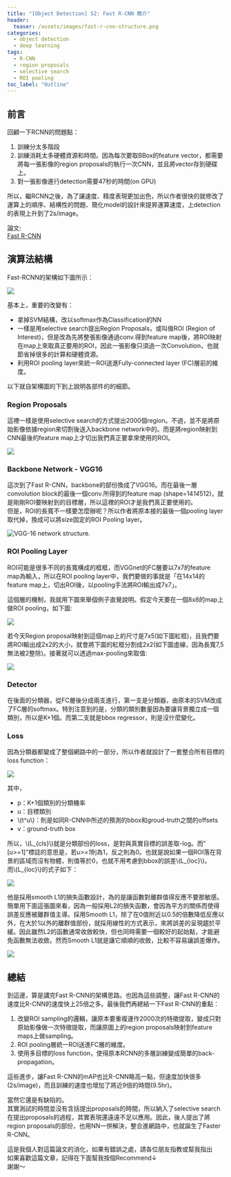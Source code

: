 ```yaml
---
title: "[Object Detection] S2: Fast R-CNN 簡介"
header:
  teaser: /assets/images/fast-r-cnn-structure.png
categories:
  - object detection
  - deep learning
tags:
  - R-CNN
  - region proposals
  - selective search
  - ROI pooling
toc_label: "Outline"
---
```


## 前言
回顧一下RCNN的問題點：  
1. 訓練分太多階段
2. 訓練消耗太多硬體資源和時間。因為每次要取BBox的feature vector，都需要將每一張影像的region proposals的執行一次CNN，並且將vector存到硬碟上。
3. 對一張影像進行detection需要47秒的時間(on GPU)  

所以，繼RCNN之後，為了讓速度、精度表現更加出色，所以作者很快的就修改了運算上的順序、結構性的問題、簡化model的設計來提昇運算速度，上detection的表現上升到了2s/image。

論文:  
[Fast R-CNN](http://openaccess.thecvf.com/content_iccv_2015/html/Girshick_Fast_R-CNN_ICCV_2015_paper.html)  


## 演算法結構
Fast-RCNN的架構如下圖所示：  

[![](/assets/images/fast-r-cnn-structure.png)](https://jhui.github.io/2017/03/15/Fast-R-CNN-and-Faster-R-CNN/)

基本上，重要的改變有：
* 拿掉SVM結構，改以softmax作為Classification的NN
* 一樣是用selective search提出Region Proposals，或叫做ROI (Region of Interest)，但是改為先將整張影像通過conv.得到feature map後，將ROI映射在map上來取真正要用的ROI，因此一張影像只須過一次Convolution，也就節省掉很多的計算和硬體資源。
* 利用ROI pooling layer來統一ROI送進Fully-connected layer (FC)層前的維度。  

以下就自架構圖的下到上說明各部件的的細節。

### Region Proposals
這裡一樣是使用selective search的方式提出2000個region。不過，並不是將原始影像依據region來切割後送入backbone network中的。而是將region映射到CNN最後的feature map上才切出我們真正要拿來使用的ROI。

![](/assets/images/fast-r-cnn-paper01.png)

### Backbone Network - VGG16
這次到了Fast R-CNN，backbone的部份換成了VGG16。而在最後一層convolution block的最後一個conv.所得到的feature map (shape=14*14*512)，就是剛剛ROI要映射到的目標層，所以這裡的ROI才是我們真正要使用的。  
但是，ROI的長寬不一樣要怎麼辦呢？所以作者將原本接的最後一個pooling layer取代掉，換成可以將size固定的ROI Pooling layer。

![](/assets/images/VGG_structure.png "VGG-16 network structure.")  

### ROI Pooling Layer
ROI可能是很多不同的長寬構成的框框，而VGGnet的FC層要以7x7的feature map為輸入，所以在ROI pooling layer中，我們要做的事就是「在14x14的feature map上，切出ROI後，以pooling手法將ROI輸出成7x7」。  

這個層的機制，我就用下圖來舉個例子直覺說明。假定今天要在一個8x8的map上做ROI pooling，如下圖:  

![](/assets/images/fast-r-cnn-figure01.png)

若今天Region proposal映射到這個map上的尺寸是7x5(如下圖紅框)，且我們要將ROI輸出成2x2的大小，就會將下圖的紅框分割成2x2(如下圖虛線，因為長寬7,5無法被2整除)。接著就可以透過max-pooling來取值:  

![](/assets/images/fast-r-cnn-figure02.png)  

### Detector
在後面的分類器，從FC層後分成兩支進行，第一支是分類器，由原本的SVM改成了FC層的softmax。特別注意到的是，分類的類別數量因為要讓背景獨立成一個類別，所以是K+1個。而第二支就是bbox regressor，則是沒什麼變化。  

### Loss
因為分類器都變成了整個網路中的一部分，所以作者就設計了一套整合所有目標的loss function：  

![](/assets/images/fast-r-cnn-figure03.png)  

其中，  
- p：K+1個類別的分類機率  
- u：目標類別  
- \\(t^u\\)：則是如同R-CNN中所述的預測的bbox和groud-truth之間的offsets  
- v：ground-truth box  

所以，\\(L_{cls}\\)就是分類部份的loss，是對與真實目標的誤差取-log。而"[u>=1]"標誌的意思是，若*u>=1*則為1，反之則為0。也就是說如果一個ROI落在背景的區域而沒有物體，則值等於0，也就不用考慮到bbox的誤差\\(L_{loc}\\)。  
而\\(L_{loc}\\)的式子如下：  

![](/assets/images/fast-r-cnn-figure04.png)  

他是採用smooth L1的損失函數設計，為的是讓函數對離群值得反應不要那敏感。  
簡單用下面這張圖來看，因為一般採用L2的損失函數，會因為平方的關係而使得誤差反應被離群值主導。採用Smooth L1，除了在0值附近以0.5的倍數降低反應以外，在大於1以外的離群值部份，就採用線性的方式表示，來將誤差的呈現趨於平緩。因此雖然L2的函數通常收斂較快，但也同時需要一個較好的起始點，才能避免函數無法收斂。然而Smooth L1就是讓它順順的收斂，比較不容易讓誤差爆炸。  

![](/assets/images/L2_vs_Smooth_l1.png)  


## 總結
到這邊，算是講完Fast R-CNN的架構思路。也因為這些調整，讓Fast R-CNN的速度比R-CNN的速度快上25倍之多。最後我們再總結一下Fast R-CNN的重點：  

1. 改變ROI sampling的邏輯，讓原本要重複運作2000次的特徵提取，變成只對原始影像做一次特徵提取，而讓原圖上的region proposals映射到feature maps上做sampling。
2. ROI pooling層統一ROI送進FC層的維度。
3. 使用多目標的loss function，使得原本RCNN的多層訓練變成簡單的back-propagation。  

這些進步，讓Fast R-CNN的mAP也比R-CNN略高一點，但速度加快很多(2s/image)，而且訓練的速度也增加了將近9倍的時間(9.5hr)。  

當然它還是有缺陷的。  
其實測試的時間並沒有含括提出proposals的時間，所以納入了selective search在提出proposals的過程，其實表現還遠遠不足以應用。因此，後人提出了將region proposals的部份，也用NN一併解決，整合進網路中，也就誕生了Faster R-CNN。  

這是我個人對這篇論文的消化，如果有錯誤之處，請各位朋友指教或幫我指出  
如果喜歡這篇文章，記得在下面幫我按個Recommend↓  
謝謝～